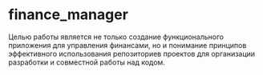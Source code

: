 # finance_manager
Целью работы является не только создание функционального приложения для управления финансами, но и понимание принципов эффективного использования репозиториев проектов для организации разработки и совместной работы над кодом.
